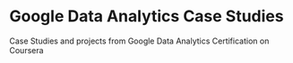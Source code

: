 # Google Data Analytics Case Studies
Case Studies and projects from Google Data Analytics Certification on Coursera

